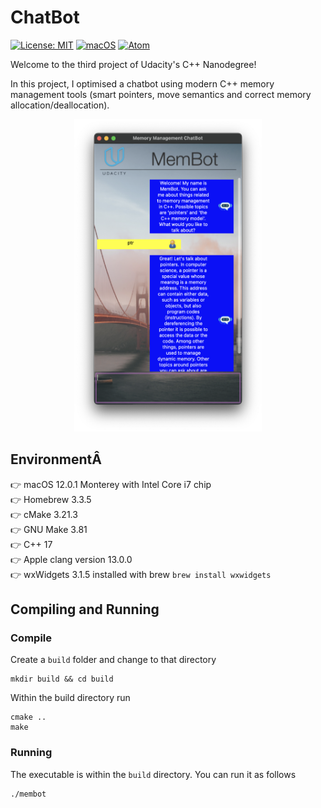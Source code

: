 # ChatBot
[![License: MIT](https://img.shields.io/badge/License-MIT-yellow.svg)](https://opensource.org/licenses/MIT) [![macOS](https://svgshare.com/i/ZjP.svg)](https://svgshare.com/i/ZjP.svg) [![Atom](https://badgen.net/badge/icon/atom?icon=atom&label)](https://atom.io)

Welcome to the third project of Udacity's C++ Nanodegree!

In this project, I optimised a chatbot using modern C++ memory management tools (smart pointers, move semantics and correct memory allocation/deallocation).

<p align="center"><img src="images/demo.png" width="300" height="500" alt="Image of the ChatBot application"/></p>

## EnvironmentÂ
👉 macOS 12.0.1 Monterey with Intel Core i7 chip  
👉 Homebrew 3.3.5  
👉 cMake 3.21.3  
👉 GNU Make 3.81  
👉 C++ 17  
👉 Apple clang version 13.0.0  
👉 wxWidgets 3.1.5 installed with brew `brew install wxwidgets`

## Compiling and Running
### Compile
Create a `build` folder and change to that directory
```
mkdir build && cd build
```

Within the build directory run
```
cmake ..
make
```

### Running
The executable is within the `build` directory. You can run it as follows
```
./membot
```
